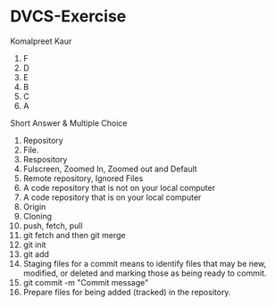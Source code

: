 # DVCS-Exercise
Komalpreet Kaur



1. F
2. D
3. E
4. B
5. C
6. A

Short Answer & Multiple Choice

1. Repository
2. File.
3. Respository
4. Fulscreen, Zoomed In, Zoomed out and Default
5. Remote repository, Ignored Files
6. A code repository that is not on your local computer
7. A code repository that is on your local computer
8. Origin
9. Cloning
10. push, fetch, pull
11. git fetch and then git merge
12. git init
13. git add
14. Staging files for a commit means to identify files that
may be new, modified, or deleted and marking those as being ready to commit.
15. git commit -m "Commit message"
16. Prepare files for being added (tracked) in the
repository.







